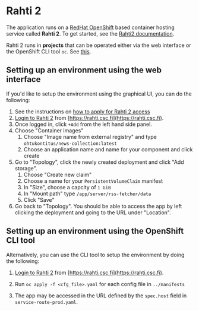 # Rahti 2

The application runs on a [RedHat OpenShift](https://en.wikipedia.org/wiki/OpenShift) based container hosting service called
**Rahti 2**. To get started, see the [Rahti2 documentation](https://docs.csc.fi/cloud/rahti2/).

Rahti 2 runs in **projects** that can be operated either via the web interface or the OpenShift CLI tool `oc`. 
See [this](https://docs.csc.fi/cloud/rahti2/access/).

## Setting up an environment using the web interface

If you'd like to setup the environment using the graphical UI, you can do the following:

1. See the instructions on [how to apply for Rahti 2 access](https://docs.csc.fi/cloud/rahti2/access/)
2. [Login to Rahti 2](https://docs.csc.fi/cloud/rahti2/usage/getting_started/) from [https://rahti.csc.fi](https://rahti.csc.fi).
3. Once logged in, click `+Add` from the left hand side panel.
4. Choose "Container images"
    1. Choose "Image name from external registry" and type `ohtukontitus/news-collection:latest`
    2. Choose an application name and name for your component and click create
5. Go to "Topology", click the newly created deployment and click "Add storage".
    1. Choose "Create new claim"
    2. Choose a name for your `PersistentVolumeClaim` manifest
    3. In "Size", choose a capcity of `1 GiB`
    4. In "Mount path" type `/app/server/rss-fetcher/data`
    5. Click "Save"
6. Go back to "Topology". You should be able to access the app by left clicking the deployment and going to the URL under "Location".

## Setting up an environment using the OpenShift CLI tool

Alternatively, you can use the CLI tool to setup the environment by doing the following:

1. [Login to Rahti 2](https://docs.csc.fi/cloud/rahti2/usage/getting_started/) from [https://rahti.csc.fi](https://rahti.csc.fi).

2. Run `oc apply -f <cfg_file>.yaml` for each config file in `../manifests`
3. The app may be accessed in the URL defined by the `spec.host` field in `service-route-prod.yaml`.